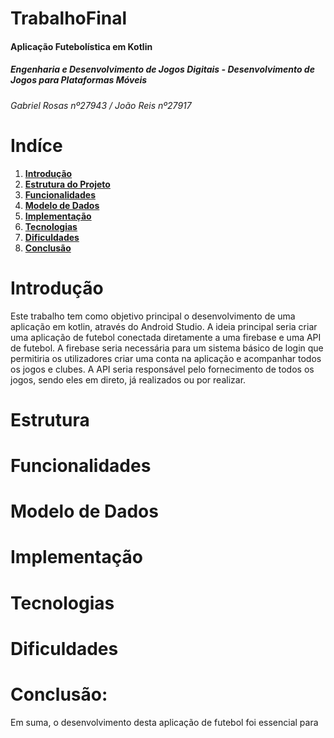 # TrabalhoFinal

#### Aplicação Futebolística em Kotlin

##### Engenharia e Desenvolvimento de Jogos Digitais - Desenvolvimento de Jogos para Plataformas Móveis
###### Gabriel Rosas nº27943 / João Reis nº27917 

# __Indíce__
1. [__Introdução__](#Introdução)
2. [__Estrutura do Projeto__](#Estrutura)
3. [__Funcionalidades__](#Funcionalidades)
4. [__Modelo de Dados__](#ModelodeDados)
5. [__Implementação__](#Implementação)
6. [__Tecnologias__](#Tecnologias)
7. [__Dificuldades__](#Dificuldades)
8. [__Conclusão__](#Conclusão)

# __Introdução__

Este trabalho tem como objetivo principal o desenvolvimento de uma aplicação em kotlin, através do Android Studio. A ideia principal seria criar uma aplicação de futebol conectada diretamente a uma firebase e uma API de futebol. A firebase seria necessária para um sistema básico de login que permitiria os utilizadores criar uma conta na aplicação e acompanhar todos os jogos e clubes. A API seria responsável pelo fornecimento de todos os jogos, sendo eles em direto, já realizados ou por realizar. 

# __Estrutura__
# __Funcionalidades__

<a name="ModelodeDados"></a>
# __Modelo de Dados__
# __Implementação__
# __Tecnologias__
# __Dificuldades__


# __Conclusão:__
Em suma, o desenvolvimento desta aplicação de futebol foi essencial para 
